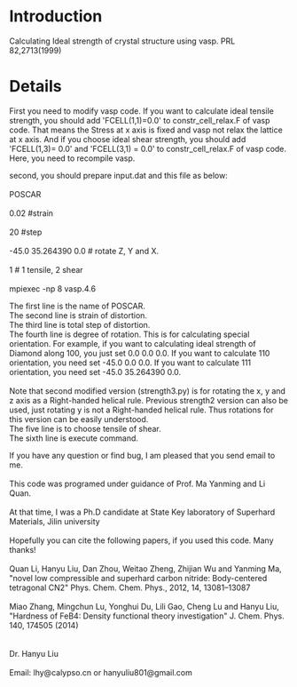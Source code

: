 # Introduction #

Calculating Ideal strength of crystal structure using vasp.
PRL 82,2713(1999)


# Details #
<p>
First you need to modify vasp code. If you want to calculate ideal tensile strength, you should add 'FCELL(1,1)=0.0' to constr_cell_relax.F of vasp code. That means the Stress at x axis is fixed and vasp not relax the lattice at x axis. And if you choose ideal shear strength, you should add 'FCELL(1,3)= 0.0' and 'FCELL(3,1) = 0.0' to constr_cell_relax.F of vasp code.  Here, you need to recompile vasp.</p>
<p>
second, you should prepare input.dat and this file as below:<br>
<br>
POSCAR<br>
<br>
0.02 #strain<br>
<br>
20   #step<br>
<br>
-45.0 35.264390 0.0  # rotate Z, Y and X.<br>
<br>
1                     # 1 tensile, 2 shear<br>
<br>
mpiexec -np 8 vasp.4.6<br>
</p>
<p>
The first line is the name of POSCAR.<br>
The second line is strain of distortion.<br>
The third line is total step of distortion.<br>
The fourth line is degree of rotation. This is for calculating special orientation. For example, if you want to calculating ideal strength of Diamond along 100, you just set 0.0 0.0 0.0. If you want to calculate 110 orientation, you need set -45.0 0.0 0.0. If you want to calculate 111 orientation, you need set -45.0 35.264390 0.0.<br>
<br>
Note that second modified version (strength3.py) is for rotating the x, y and z axis as a Right-handed helical rule. Previous strength2 version can also be used, just rotating y is not a Right-handed helical rule. Thus rotations for this version can be easily understood.<br>
The five line is to choose tensile of shear.<br>
The sixth line is execute command.<br>
</p>
<p>
If you have any question or find bug, I am pleased that you send email to me.<br>
<br>
This code was programed under guidance of Prof. Ma Yanming and Li Quan.<br>
<br>
At that time, I was a Ph.D candidate at State Key laboratory of Superhard Materials, Jilin university<br>
<br>
Hopefully you can cite the following papers, if you used this code. Many thanks!<br>
<br>
Quan Li, Hanyu Liu, Dan Zhou, Weitao Zheng, Zhijian Wu and Yanming Ma, "novel low compressible and superhard carbon nitride: Body-centered tetragonal CN2" Phys. Chem. Chem. Phys., 2012, 14, 13081–13087<br>
<br>
Miao Zhang, Mingchun Lu, Yonghui Du, Lili Gao, Cheng Lu and Hanyu Liu, "Hardness of FeB4: Density functional theory investigation" J. Chem. Phys. 140, 174505 (2014)<br>
<br>
<br>
Dr. Hanyu Liu<br>
<br>
Email: lhy@calypso.cn or hanyuliu801@gmail.com<br>
<br>
<br>
</p>